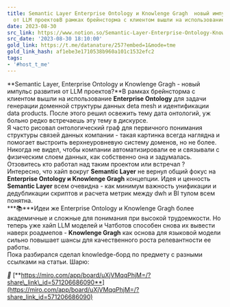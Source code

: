 ```yaml
---
title: Semantic Layer Enterprise Ontology и Knowlenge Gragh  новый импульс развития
  от LLM проектовВ рамках брейнсторма с клиентом вышли на использование Ent
date: 2023-08-30
src_link: https://www.notion.so/Semantic-Layer-Enterprise-Ontology-Knowlenge-Gragh-LLM-303a98d9c3f44b6cbe7e466ba81bf952
src_date: '2023-08-30 18:10:00'
gold_link: https://t.me/datanature/257?embed=1&mode=tme
gold_link_hash: af1ebe3e1710538b960a101c1532efc2
tags:
- '#host_t_me'
---
```


**Semantic Layer, Enterprise Ontology и Knowlenge Gragh - новый импульс развития от LLM проектов?**В рамках брейнсторма с клиентом вышли на использование **Enterprise Ontology** для задачи генерации доменной структуры данных deta mesh и идентификации data products. После этого решил освежить тему дата онтологий, уж больно редко встречаешь эту тему в дискурсе.  
Я часто рисовал онтологический граф для первичного понимания структуры связей данных компании - такая картинка всегда наглядна и помогает выстроить верхнеуровневую систему доменов, но не более. Никогда не видел, чтобы компании автоматизировали ее и связывали с физическим слоем данных, как собственно она и задумалась. Отзовитесь кто работал над таким проектом или встречал ?  
Интересно, что хайп вокруг **Semantic Layer** не вернул общий фокус на **Enterprise Ontology и Knowlenge Gragh** концепции. Идея и ценность **Semantic Layer** всем очевидна - как минимум важность унификации и дедубликации скриптов и расчета метрик между dwh и BI тулом всем понятна.  
***📚***Идеи же Enterprise Ontology и Knowlenge Gragh более академичные и сложные для понимания при высокой трудоемкости. Но теперь уже хайп LLM моделей и Чатботов способен снова их вывести наверх роадмепов - **Knowlenge Gragh** как основа для языковой модели сильно повышает шансы для качественного роста релевантности ее работы.  
Пока разбирался сделал knowledge-борд по предмету с разными ссылками на статьи. Шарю:  
  
*****🔗***** [**https://miro.com/app/board/uXjVMqqPhjM=/?share\_link\_id=571206686090**](https://miro.com/app/board/uXjVMqqPhjM=/?share_link_id=571206686090)